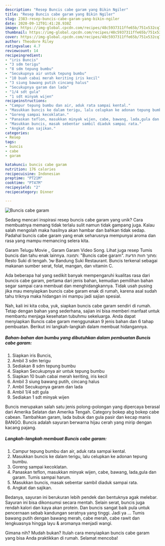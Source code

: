 ```yaml
---
description: "Resep Buncis cabe garam yang Bikin Ngiler"
title: "Resep Buncis cabe garam yang Bikin Ngiler"
slug: 2383-resep-buncis-cabe-garam-yang-bikin-ngiler
date: 2020-09-12T01:41:28.938Z
image: https://img-global.cpcdn.com/recipes/48c5937311ffe65b/751x532cq70/buncis-cabe-garam-foto-resep-utama.jpg
thumbnail: https://img-global.cpcdn.com/recipes/48c5937311ffe65b/751x532cq70/buncis-cabe-garam-foto-resep-utama.jpg
cover: https://img-global.cpcdn.com/recipes/48c5937311ffe65b/751x532cq70/buncis-cabe-garam-foto-resep-utama.jpg
author: Theodore Riley
ratingvalue: 4.7
reviewcount: 14
recipeingredient:
- "iris Buncis"
- "3 sdm terigu"
- "8 sdm tepung bumbu"
- "Secukupnya air untuk tepung bumbu"
- "10 buah cabai merah keriting iris kecil"
- "3 siung bawang putih cincang halus"
- "Secukupnya garam dan lada"
- "1/4 sdt gula"
- "1 sdt minyak wijen"
recipeinstructions:
- "Campur tepung bumbu dan air, aduk rata sampai kental."
- "Masukkan buncis ke dalam terigu, lalu celupkan ke adonan tepung bumbu."
- "Goreng sampai kecoklatan."
- "Panaskan teflon, masukkan minyak wijen, cabe, bawang, lada,gula dan garam. Tumis sampai harum."
- "Masukkan buncis, masak sebentar sambil diaduk sampai rata."
- "Angkat dan sajikan."
categories:
- Resep
tags:
- buncis
- cabe
- garam

katakunci: buncis cabe garam 
nutrition: 176 calories
recipecuisine: Indonesian
preptime: "PT21M"
cooktime: "PT47M"
recipeyield: "2"
recipecategory: Dinner

---
```



![Buncis cabe garam](https://img-global.cpcdn.com/recipes/48c5937311ffe65b/751x532cq70/buncis-cabe-garam-foto-resep-utama.jpg)

Sedang mencari inspirasi resep buncis cabe garam yang unik? Cara membuatnya memang tidak terlalu sulit namun tidak gampang juga. Kalau salah mengolah maka hasilnya akan hambar dan bahkan tidak sedap. Padahal buncis cabe garam yang enak seharusnya mempunyai aroma dan rasa yang mampu memancing selera kita.

Garam Telugu Movie _ Garam Garam Video Song. Lihat juga resep Tumis buncis dan tahu enak lainnya. תמונה: &#34;Buncis cabe garam&#34;. מתוך חוות הדעת: ‪Resto Suki di tengah.‬ של ‪Bandung Suki Restaurant‬. Buncis terkenal sebagai makanan sumber serat, folat, mangan, dan vitamin C.

Ada beberapa hal yang sedikit banyak mempengaruhi kualitas rasa dari buncis cabe garam, pertama dari jenis bahan, kemudian pemilihan bahan segar sampai cara membuat dan menghidangkannya. Tidak usah pusing jika mau menyiapkan buncis cabe garam enak di rumah, karena asal sudah tahu triknya maka hidangan ini mampu jadi sajian spesial.


Nah, kali ini kita coba, yuk, siapkan buncis cabe garam sendiri di rumah. Tetap dengan bahan yang sederhana, sajian ini bisa memberi manfaat untuk membantu menjaga kesehatan tubuhmu sekeluarga. Anda dapat menyiapkan Buncis cabe garam menggunakan 9 jenis bahan dan 6 tahap pembuatan. Berikut ini langkah-langkah dalam membuat hidangannya.

<!--inarticleads1-->

##### Bahan-bahan dan bumbu yang dibutuhkan dalam pembuatan Buncis cabe garam:

1. Siapkan iris Buncis,
1. Ambil 3 sdm terigu
1. Sediakan 8 sdm tepung bumbu
1. Siapkan Secukupnya air untuk tepung bumbu
1. Siapkan 10 buah cabai merah keriting, iris kecil
1. Ambil 3 siung bawang putih, cincang halus
1. Ambil Secukupnya garam dan lada
1. Ambil 1/4 sdt gula
1. Sediakan 1 sdt minyak wijen


Buncis merupakan salah satu jenis polong-polongan yang dipercaya berasal dari Amerika Selatan dan Amerika Tengah. Category bokep abg bokep cabe cabean. Tambahkan garam, lada bubuk dan gula pasir dan kecap manis BANGO. Buncis adalah sayuran berwarna hijau cerah yang mirip dengan kacang pajang. 

<!--inarticleads2-->

##### Langkah-langkah membuat Buncis cabe garam:

1. Campur tepung bumbu dan air, aduk rata sampai kental.
1. Masukkan buncis ke dalam terigu, lalu celupkan ke adonan tepung bumbu.
1. Goreng sampai kecoklatan.
1. Panaskan teflon, masukkan minyak wijen, cabe, bawang, lada,gula dan garam. Tumis sampai harum.
1. Masukkan buncis, masak sebentar sambil diaduk sampai rata.
1. Angkat dan sajikan.


Bedanya, sayuran ini berukuran lebih pendek dan bentuknya agak melebar. Sayuran ini bisa dikonsumsi secara mentah. Selain serat, buncis juga rendah kalori dan kaya akan protein. Dan buncis sangat baik pula untuk pencernaan sebab kandungan seratnya yang tinggi. Jadi ya … Tumis bawang putih dengan bawang merah, cabe merah, cabe rawit dan lengkuasnya hingga layu &amp; aromanya menjadi wangi. 

Gimana nih? Mudah bukan? Itulah cara menyiapkan buncis cabe garam yang bisa Anda praktikkan di rumah. Selamat mencoba!
